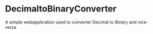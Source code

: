 # DecimaltoBinaryConverter
A simple webapplication used to converter Decimal to Binary and vice-versa
